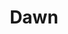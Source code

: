 ---
layout: product
product_id: 1491335282750
id: 1491335282750
title: Dawn
body_html: >-
  <p>Taken in Alberta during the Summer of 2018.</p>

  <p>The smoky atmosphere partially due to fog and partially due to the rampant forest fire season, caused these beautiful morning sun rays to stop us in our tracks.</p>

  <p> </p>
vendor: Connell McCarthy
product_type: Photo Print
created_at: 2018-10-13T20:42:44-04:00
handle: dawn
updated_at: 2022-01-18T10:42:37-05:00
published_at: 2018-08-22T19:38:24-04:00
template_suffix: ""
status: active
published_scope: global
tags: Batch 02, fog, foggy, forest, Print, sunrise, Trees
admin_graphql_api_id: gid://shopify/Product/1491335282750
variants:
  - product_id: 1491335282750
    id: 39576977702974
    title: 8x10" / Full Colour
    price: "35.00"
    sku: CM-PP-B2-02-XXS-FC
    position: 1
    inventory_policy: deny
    compare_at_price: null
    fulfillment_service: manual
    inventory_management: null
    option1: 8x10"
    option2: Full Colour
    option3: null
    created_at: 2021-09-01T10:19:55-04:00
    updated_at: 2021-09-01T10:20:27-04:00
    taxable: true
    barcode: ""
    grams: 208
    image_id: 6203571994686
    weight: 0.208
    weight_unit: kg
    inventory_item_id: 41671418347582
    inventory_quantity: 0
    old_inventory_quantity: 0
    requires_shipping: true
    admin_graphql_api_id: gid://shopify/ProductVariant/39576977702974
  - product_id: 1491335282750
    id: 39576977735742
    title: 8x10" / Black & White
    price: "35.00"
    sku: CM-PP-B2-02-XXS-BW
    position: 2
    inventory_policy: deny
    compare_at_price: null
    fulfillment_service: manual
    inventory_management: null
    option1: 8x10"
    option2: Black & White
    option3: null
    created_at: 2021-09-01T10:19:55-04:00
    updated_at: 2021-09-01T10:20:27-04:00
    taxable: true
    barcode: ""
    grams: 208
    image_id: 6203571863614
    weight: 0.208
    weight_unit: kg
    inventory_item_id: 41671418380350
    inventory_quantity: 0
    old_inventory_quantity: 0
    requires_shipping: true
    admin_graphql_api_id: gid://shopify/ProductVariant/39576977735742
  - product_id: 1491335282750
    id: 39576977768510
    title: 8.5x11" / Full Colour
    price: "35.00"
    sku: CM-PP-B2-02-XS-FC
    position: 3
    inventory_policy: deny
    compare_at_price: null
    fulfillment_service: manual
    inventory_management: null
    option1: 8.5x11"
    option2: Full Colour
    option3: null
    created_at: 2021-09-01T10:19:55-04:00
    updated_at: 2021-09-01T10:20:27-04:00
    taxable: true
    barcode: ""
    grams: 208
    image_id: 6203571994686
    weight: 0.208
    weight_unit: kg
    inventory_item_id: 41671418413118
    inventory_quantity: 0
    old_inventory_quantity: 0
    requires_shipping: true
    admin_graphql_api_id: gid://shopify/ProductVariant/39576977768510
  - product_id: 1491335282750
    id: 39576977801278
    title: 8.5x11" / Black & White
    price: "35.00"
    sku: CM-PP-B2-02-XS-BW
    position: 4
    inventory_policy: deny
    compare_at_price: null
    fulfillment_service: manual
    inventory_management: null
    option1: 8.5x11"
    option2: Black & White
    option3: null
    created_at: 2021-09-01T10:19:55-04:00
    updated_at: 2021-09-01T10:20:27-04:00
    taxable: true
    barcode: ""
    grams: 208
    image_id: 6203571863614
    weight: 0.208
    weight_unit: kg
    inventory_item_id: 41671418445886
    inventory_quantity: 0
    old_inventory_quantity: 0
    requires_shipping: true
    admin_graphql_api_id: gid://shopify/ProductVariant/39576977801278
  - product_id: 1491335282750
    id: 39576977834046
    title: 13x19" / Full Colour
    price: "40.00"
    sku: CM-PP-B2-02-S-FC
    position: 5
    inventory_policy: deny
    compare_at_price: null
    fulfillment_service: manual
    inventory_management: null
    option1: 13x19"
    option2: Full Colour
    option3: null
    created_at: 2021-09-01T10:19:55-04:00
    updated_at: 2021-09-01T10:20:27-04:00
    taxable: true
    barcode: ""
    grams: 208
    image_id: 6203571994686
    weight: 0.208
    weight_unit: kg
    inventory_item_id: 41671418478654
    inventory_quantity: 0
    old_inventory_quantity: 0
    requires_shipping: true
    admin_graphql_api_id: gid://shopify/ProductVariant/39576977834046
  - product_id: 1491335282750
    id: 39576977866814
    title: 13x19" / Black & White
    price: "40.00"
    sku: CM-PP-B2-02-S-BW
    position: 6
    inventory_policy: deny
    compare_at_price: null
    fulfillment_service: manual
    inventory_management: null
    option1: 13x19"
    option2: Black & White
    option3: null
    created_at: 2021-09-01T10:19:55-04:00
    updated_at: 2021-09-01T10:20:27-04:00
    taxable: true
    barcode: ""
    grams: 208
    image_id: 6203571863614
    weight: 0.208
    weight_unit: kg
    inventory_item_id: 41671418511422
    inventory_quantity: 0
    old_inventory_quantity: 0
    requires_shipping: true
    admin_graphql_api_id: gid://shopify/ProductVariant/39576977866814
  - product_id: 1491335282750
    id: 39576977899582
    title: 16x20" / Full Colour
    price: "50.00"
    sku: CM-PP-B2-02-M-FC
    position: 7
    inventory_policy: deny
    compare_at_price: null
    fulfillment_service: manual
    inventory_management: null
    option1: 16x20"
    option2: Full Colour
    option3: null
    created_at: 2021-09-01T10:19:55-04:00
    updated_at: 2021-09-01T10:20:27-04:00
    taxable: true
    barcode: ""
    grams: 208
    image_id: 6203571994686
    weight: 0.208
    weight_unit: kg
    inventory_item_id: 41671418544190
    inventory_quantity: 0
    old_inventory_quantity: 0
    requires_shipping: true
    admin_graphql_api_id: gid://shopify/ProductVariant/39576977899582
  - product_id: 1491335282750
    id: 39576977932350
    title: 16x20" / Black & White
    price: "50.00"
    sku: CM-PP-B2-02-M-BW
    position: 8
    inventory_policy: deny
    compare_at_price: null
    fulfillment_service: manual
    inventory_management: null
    option1: 16x20"
    option2: Black & White
    option3: null
    created_at: 2021-09-01T10:19:55-04:00
    updated_at: 2021-09-01T10:20:27-04:00
    taxable: true
    barcode: ""
    grams: 208
    image_id: 6203571863614
    weight: 0.208
    weight_unit: kg
    inventory_item_id: 41671418576958
    inventory_quantity: 0
    old_inventory_quantity: 0
    requires_shipping: true
    admin_graphql_api_id: gid://shopify/ProductVariant/39576977932350
  - product_id: 1491335282750
    id: 39576977965118
    title: 20x24" / Full Colour
    price: "60.00"
    sku: CM-PP-B2-02-L-FC
    position: 9
    inventory_policy: deny
    compare_at_price: null
    fulfillment_service: manual
    inventory_management: null
    option1: 20x24"
    option2: Full Colour
    option3: null
    created_at: 2021-09-01T10:19:55-04:00
    updated_at: 2021-09-01T10:20:27-04:00
    taxable: true
    barcode: ""
    grams: 208
    image_id: 6203571994686
    weight: 0.208
    weight_unit: kg
    inventory_item_id: 41671418609726
    inventory_quantity: 0
    old_inventory_quantity: 0
    requires_shipping: true
    admin_graphql_api_id: gid://shopify/ProductVariant/39576977965118
  - product_id: 1491335282750
    id: 39576977997886
    title: 20x24" / Black & White
    price: "60.00"
    sku: CM-PP-B2-02-L-BW
    position: 10
    inventory_policy: deny
    compare_at_price: null
    fulfillment_service: manual
    inventory_management: null
    option1: 20x24"
    option2: Black & White
    option3: null
    created_at: 2021-09-01T10:19:55-04:00
    updated_at: 2021-09-01T10:20:27-04:00
    taxable: true
    barcode: ""
    grams: 208
    image_id: 6203571863614
    weight: 0.208
    weight_unit: kg
    inventory_item_id: 41671418642494
    inventory_quantity: 0
    old_inventory_quantity: 0
    requires_shipping: true
    admin_graphql_api_id: gid://shopify/ProductVariant/39576977997886
  - product_id: 1491335282750
    id: 39576978030654
    title: 20x30" / Full Colour
    price: "70.00"
    sku: CM-PP-B2-02-XL-FC
    position: 11
    inventory_policy: deny
    compare_at_price: null
    fulfillment_service: manual
    inventory_management: null
    option1: 20x30"
    option2: Full Colour
    option3: null
    created_at: 2021-09-01T10:19:55-04:00
    updated_at: 2021-09-01T10:20:27-04:00
    taxable: true
    barcode: ""
    grams: 208
    image_id: 6203571994686
    weight: 0.208
    weight_unit: kg
    inventory_item_id: 41671418675262
    inventory_quantity: 0
    old_inventory_quantity: 0
    requires_shipping: true
    admin_graphql_api_id: gid://shopify/ProductVariant/39576978030654
  - product_id: 1491335282750
    id: 39576978063422
    title: 20x30" / Black & White
    price: "70.00"
    sku: CM-PP-B2-02-XL-BW
    position: 12
    inventory_policy: deny
    compare_at_price: null
    fulfillment_service: manual
    inventory_management: null
    option1: 20x30"
    option2: Black & White
    option3: null
    created_at: 2021-09-01T10:19:55-04:00
    updated_at: 2021-09-01T10:20:27-04:00
    taxable: true
    barcode: ""
    grams: 208
    image_id: 6203571863614
    weight: 0.208
    weight_unit: kg
    inventory_item_id: 41671418708030
    inventory_quantity: 0
    old_inventory_quantity: 0
    requires_shipping: true
    admin_graphql_api_id: gid://shopify/ProductVariant/39576978063422
  - product_id: 1491335282750
    id: 39576978096190
    title: 24x36" / Full Colour
    price: "90.00"
    sku: CM-PP-B2-02-XXL-FC
    position: 13
    inventory_policy: deny
    compare_at_price: null
    fulfillment_service: manual
    inventory_management: null
    option1: 24x36"
    option2: Full Colour
    option3: null
    created_at: 2021-09-01T10:19:55-04:00
    updated_at: 2021-09-01T10:20:27-04:00
    taxable: true
    barcode: ""
    grams: 208
    image_id: 6203571994686
    weight: 0.208
    weight_unit: kg
    inventory_item_id: 41671418740798
    inventory_quantity: 0
    old_inventory_quantity: 0
    requires_shipping: true
    admin_graphql_api_id: gid://shopify/ProductVariant/39576978096190
  - product_id: 1491335282750
    id: 39576978128958
    title: 24x36" / Black & White
    price: "90.00"
    sku: CM-PP-B2-02-XXL-BW
    position: 14
    inventory_policy: deny
    compare_at_price: null
    fulfillment_service: manual
    inventory_management: null
    option1: 24x36"
    option2: Black & White
    option3: null
    created_at: 2021-09-01T10:19:55-04:00
    updated_at: 2021-09-01T10:20:27-04:00
    taxable: true
    barcode: ""
    grams: 208
    image_id: 6203571863614
    weight: 0.208
    weight_unit: kg
    inventory_item_id: 41671418773566
    inventory_quantity: 0
    old_inventory_quantity: 0
    requires_shipping: true
    admin_graphql_api_id: gid://shopify/ProductVariant/39576978128958
  - product_id: 1491335282750
    id: 39576978161726
    title: 30x40" / Full Colour
    price: "100.00"
    sku: CM-PP-B2-02-XXXL-FC
    position: 15
    inventory_policy: deny
    compare_at_price: null
    fulfillment_service: manual
    inventory_management: null
    option1: 30x40"
    option2: Full Colour
    option3: null
    created_at: 2021-09-01T10:19:55-04:00
    updated_at: 2021-09-01T10:20:27-04:00
    taxable: true
    barcode: ""
    grams: 208
    image_id: 6203571994686
    weight: 0.208
    weight_unit: kg
    inventory_item_id: 41671418806334
    inventory_quantity: 0
    old_inventory_quantity: 0
    requires_shipping: true
    admin_graphql_api_id: gid://shopify/ProductVariant/39576978161726
  - product_id: 1491335282750
    id: 39576978194494
    title: 30x40" / Black & White
    price: "100.00"
    sku: CM-PP-B2-02-XXXL-BW
    position: 16
    inventory_policy: deny
    compare_at_price: null
    fulfillment_service: manual
    inventory_management: null
    option1: 30x40"
    option2: Black & White
    option3: null
    created_at: 2021-09-01T10:19:55-04:00
    updated_at: 2021-09-01T10:20:27-04:00
    taxable: true
    barcode: ""
    grams: 208
    image_id: 6203571863614
    weight: 0.208
    weight_unit: kg
    inventory_item_id: 41671418839102
    inventory_quantity: 0
    old_inventory_quantity: 0
    requires_shipping: true
    admin_graphql_api_id: gid://shopify/ProductVariant/39576978194494
options:
  - product_id: 1491335282750
    id: 2045786652734
    name: Size
    position: 1
    values:
      - 8x10"
      - 8.5x11"
      - 13x19"
      - 16x20"
      - 20x24"
      - 20x30"
      - 24x36"
      - 30x40"
  - product_id: 1491335282750
    id: 8589703774270
    name: Color
    position: 2
    values:
      - Full Colour
      - Black & White
images:
  - product_id: 1491335282750
    id: 6203571994686
    position: 1
    created_at: 2019-03-05T10:57:24-05:00
    updated_at: 2021-05-04T17:36:31-04:00
    alt: null
    width: 1000
    height: 1500
    src: https://cdn.shopify.com/s/files/1/1624/2355/products/Print-Shot---Dark-Background-_Dawn-2019.jpg?v=1620164191
    variant_ids:
      - 39576977702974
      - 39576977768510
      - 39576977834046
      - 39576977899582
      - 39576977965118
      - 39576978030654
      - 39576978096190
      - 39576978161726
    admin_graphql_api_id: gid://shopify/ProductImage/6203571994686
  - product_id: 1491335282750
    id: 6203571863614
    position: 2
    created_at: 2019-03-05T10:57:23-05:00
    updated_at: 2021-05-04T17:36:31-04:00
    alt: null
    width: 1000
    height: 1500
    src: https://cdn.shopify.com/s/files/1/1624/2355/products/Print-Shot---Dark-Background-_Dawn-2019_-B_W.jpg?v=1620164191
    variant_ids:
      - 39576977735742
      - 39576977801278
      - 39576977866814
      - 39576977932350
      - 39576977997886
      - 39576978063422
      - 39576978128958
      - 39576978194494
    admin_graphql_api_id: gid://shopify/ProductImage/6203571863614
  - product_id: 1491335282750
    id: 28229588877374
    position: 3
    created_at: 2021-05-04T17:36:39-04:00
    updated_at: 2021-05-04T17:36:39-04:00
    alt: null
    width: 2000
    height: 1800
    src: https://cdn.shopify.com/s/files/1/1624/2355/products/PAR_02_0001_ab105881-4839-478a-9e4d-72eab55a0259.png?v=1620164199
    variant_ids: []
    admin_graphql_api_id: gid://shopify/ProductImage/28229588877374
image:
  product_id: 1491335282750
  id: 6203571994686
  position: 1
  created_at: 2019-03-05T10:57:24-05:00
  updated_at: 2021-05-04T17:36:31-04:00
  alt: null
  width: 1000
  height: 1500
  src: https://cdn.shopify.com/s/files/1/1624/2355/products/Print-Shot---Dark-Background-_Dawn-2019.jpg?v=1620164191
  variant_ids:
    - 39576977702974
    - 39576977768510
    - 39576977834046
    - 39576977899582
    - 39576977965118
    - 39576978030654
    - 39576978096190
    - 39576978161726
  admin_graphql_api_id: gid://shopify/ProductImage/6203571994686

---